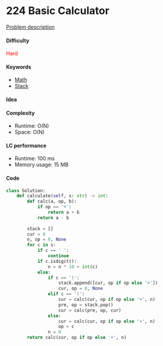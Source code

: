 224 Basic Calculator
=======================
[Problem description](https://leetcode.com/problems/basic-calculator/)

#### Difficulty
<span style="color:red">Hard</span>

#### Keywords
- [Math](../categories/math.md)
- [Stack](../categories/stack.md)
  
#### Idea


#### Complexity
- Runtime: O(N)
- Space: O(N)
  
#### LC performance
- Runtime: 100 ms
- Memory usage: 15 MB

#### Code
```python
class Solution:
    def calculate(self, s: str) -> int:
        def calc(a, op, b):
            if op == '+':
                return a + b
            return a - b
        
        stack = []
        cur = 0
        n, op = 0, None
        for c in s:
            if c == ' ':
                continue
            if c.isdigit():
                n = n * 10 + int(c)
            else:
                if c == '(':
                    stack.append([cur, op if op else '+'])
                    cur, op = 0, None
                elif c == ')':
                    cur = calc(cur, op if op else '+', n)                  
                    pre, op = stack.pop()
                    cur = calc(pre, op, cur)
                else:
                    cur = calc(cur, op if op else '+', n)
                    op = c
                n = 0
        return calc(cur, op if op else '+', n)
```
